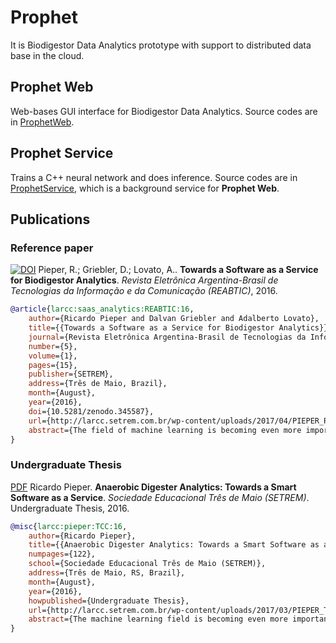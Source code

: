 # Prophet
It is Biodigestor Data Analytics prototype with support to distributed data base in the cloud.

## Prophet Web

Web-bases GUI interface for Biodigestor Data Analytics. Source codes are in [ProphetWeb](https://github.com/larcc-group/Prophet/tree/master/ProphetWeb).

## Prophet Service

Trains a C++ neural network and does inference. Source codes are in [ProphetService](https://github.com/larcc-group/Prophet/tree/master/ProphetService), which is a background service for **Prophet Web**.

## Publications

### Reference paper
[![DOI](https://zenodo.org/badge/DOI/10.5281/zenodo.345587.svg)](https://doi.org/10.5281/zenodo.345587) Pieper, R.; Griebler, D.; Lovato, A.. **Towards a Software as a Service for Biodigestor Analytics**. *Revista Eletrônica Argentina-Brasil de Tecnologias da Informação e da Comunicação (REABTIC)*, 2016.

```bibtex
@article{larcc:saas_analytics:REABTIC:16,
    author={Ricardo Pieper and Dalvan Griebler and Adalberto Lovato},
    title={{Towards a Software as a Service for Biodigestor Analytics}},
    journal={Revista Eletrônica Argentina-Brasil de Tecnologias da Informação e da Comunicação (REABTIC)},
    number={5},
    volume={1},
    pages={15},
    publisher={SETREM},
    address={Três de Maio, Brazil},
    month={August},
    year={2016},
    doi={10.5281/zenodo.345587},
    url={http://larcc.setrem.com.br/wp-content/uploads/2017/04/PIEPER_REABTIC_2016.pdf},
    abstract={The field of machine learning is becoming even more important in the last years. The ever-increasing amount of data and complexity of computational problems challenges the currently available technology. Meanwhile, anaerobic digesters represent a good alternative for renewable energy production in Brazil. However, performing efficient and accurate predictions/analytics while completely abstracting machine learning details from end-users might not be a simple task to achieve. Usually, such tools are made for a specific scenario and may not fit with particular and general needs. Our goal was to create a SaaS for biogas data analytics by using a neural network. Therefore, an open source, cloud-enabled SaaS (Software as a Service) was developed and deployed in LARCC (Laboratory of Advanced Researches on Cloud Computing) at SETREM. The results have shown the SaaS application is able to perform predictions. The neural network's accuracy is not significantly worse than a state-of-the-art implementation, and its training speed is faster. The user interface demonstrates to be intuitive, and the predictions were accurate when providing the training algorithm with sufficient data. In addition, the file processing and network training time were good enough under traditional workload conditions.},
}
```

### Undergraduate Thesis

[PDF](http://larcc.setrem.com.br/wp-content/uploads/2017/03/PIEPER_TCC_2015.pdf) Ricardo Pieper. **Anaerobic Digester Analytics: Towards a Smart Software as a Service**. *Sociedade Educacional Três de Maio (SETREM)*. Undergraduate Thesis, 2016.

```bibtex
@misc{larcc:pieper:TCC:16,
    author={Ricardo Pieper},
    title={{Anaerobic Digester Analytics: Towards a Smart Software as a Service}},
    numpages={122},
    school={Sociedade Educacional Três de Maio (SETREM)},
    address={Três de Maio, RS, Brazil},
    month={August},
    year={2016},
    howpublished={Undergraduate Thesis},
    url={http://larcc.setrem.com.br/wp-content/uploads/2017/03/PIEPER_TCC_2015.pdf},
    abstract={The machine learning field is becoming even more important in the last years. The ever-increasing amount of data challenges the current available technology. Meanwhile, anaerobic digesters represent a good alternative for renewable energy production in Brazil. However, performing efficient and accurate predictions/analytics while completely abstracting machine learning details from end-users might not be a simple task to achieve. Usually, such tools are made for a specific scenario and may not fit with particular and general needs in other projects. The thesis goal was to create a SaaS on biogas data analytics by using a neural network. Therefore, an open source, cloud-enabled SaaS (Software as a Service) was developed and deployed in LARCC (Laboratory of Advanced Researches for Cloud Computing) at SETREM. The results have shown the neural network's accuracy is not significantly worse than a state-of-the-art implementation, and its training speed is faster. However, the algorithm is yet to be tested using real world biogas data. The user interface demonstrates to be intuitive, and the predictions with synthetic data were accurate when the training algorithm is provided with good quality data. Also, the file processing and network training time were good enough under traditional workload conditions.},
}
```
